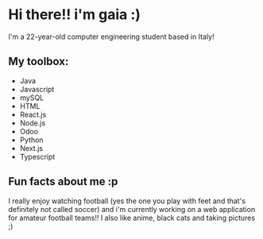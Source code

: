 # Hi there!! i'm gaia :) 

I'm a 22-year-old computer engineering student based in Italy!

## My toolbox:
- Java
- Javascript
- mySQL
- HTML
- React.js
- Node.js
- Odoo
- Python
- Next.js
- Typescript

## Fun facts about me :p 
I really enjoy watching football (yes the one you play with feet and that's definitely not called soccer) and i'm currently working on a web application for amateur football teams!!
I also like anime, black cats and taking pictures ;)



<!--
**bbnogaia/bbnogaia** is a ✨ _special_ ✨ repository because its `README.md` (this file) appears on your GitHub profile.

Here are some ideas to get you started:

- 🔭 I’m currently working on ...
- 🌱 I’m currently learning ...
- 👯 I’m looking to collaborate on ...
- 🤔 I’m looking for help with ...
- 💬 Ask me about ...
- 📫 How to reach me: ...
- 😄 Pronouns: ...
- ⚡ Fun fact: ...
-->
